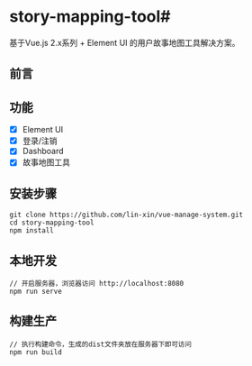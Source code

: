 # story-mapping-tool#
基于Vue.js 2.x系列 + Element UI 的用户故事地图工具解决方案。

## 前言 ##

## 功能 ##
- [x] Element UI
- [x] 登录/注销
- [x] Dashboard
- [x] 故事地图工具

## 安装步骤 ##

	git clone https://github.com/lin-xin/vue-manage-system.git      
	cd story-mapping-tool   
	npm install         

## 本地开发 ##

	// 开启服务器，浏览器访问 http://localhost:8080
	npm run serve

## 构建生产 ##

	// 执行构建命令，生成的dist文件夹放在服务器下即可访问
	npm run build

